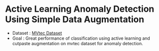 # Active Learning Anomaly Detection Using Simple Data Augmentation

- Dataset : [MVtec Dataset][link]
- Goal : Great performance of classification using active learning and cutpaste augmentation on mvtec dataset for anomaly detection.

[link]: https://www.mvtec.com/company/research/datasets/mvtec-ad
